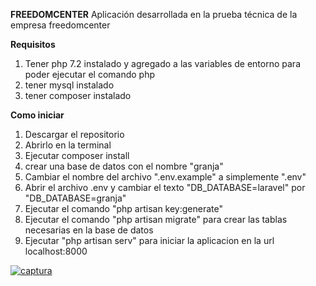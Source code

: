 **FREEDOMCENTER**
Aplicación desarrollada en la prueba técnica de la empresa freedomcenter

**Requisitos**
1. Tener php  7.2 instalado y agregado a las variables de entorno para poder ejecutar el comando php
3. tener mysql instalado
2. tener composer instalado

**Como iniciar**
1. Descargar el repositorio
2. Abrirlo en la terminal
3. Ejecutar composer install
4. crear una base de datos con el nombre "granja"
5. Cambiar el nombre del archivo ".env.example" a simplemente ".env"
6. Abrir el archivo .env y cambiar el texto "DB_DATABASE=laravel" por "DB_DATABASE=granja"
7. Ejecutar el comando "php artisan key:generate"
7. Ejecutar el comando "php artisan migrate" para crear las tablas necesarias en la base de datos
8. Ejecutar "php artisan serv" para iniciar la aplicacion en la url localhost:8000

[![captura](https://res.cloudinary.com/dzxmrgbiy/image/upload/v1610357014/Captura.png "captura")](http://https://res.cloudinary.com/dzxmrgbiy/image/upload/v1610357014/Captura.png "captura")

